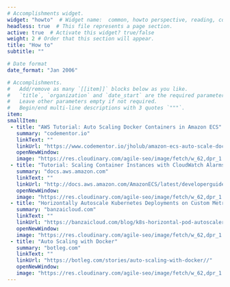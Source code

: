 ```yaml
---
# Accomplishments widget.
widget: "howto"  # Widget name:  common, howto perspective, reading, cd-with-jenkins-and-docker  etc
headless: true  # This file represents a page section.
active: true  # Activate this widget? true/false
weight: 2 # Order that this section will appear.
title: "How to"
subtitle: ""

# Date format
date_format: "Jan 2006"

# Accomplishments.
#   Add/remove as many `[[item]]` blocks below as you like.
#   `title`, `organization` and `date_start` are the required parameters.
#   Leave other parameters empty if not required.
#   Begin/end multi-line descriptions with 3 quotes `"""`.
item: 
smallItem: 
 - title: "AWS Tutorial: Auto Scaling Docker Containers in Amazon ECS"
   summary: "codementor.io"
   linkText: ""
   linkUrl: "https://www.codementor.io/jholub/amazon-ecs-auto-scale-docker-containers-6keydo24n"
   openNewWindow: 
   image: "https://res.cloudinary.com/agile-seo/image/fetch/w_62,dpr_1.0,d_blank_am8gzx.png/https%3A%2F%2Flogo.clearbit.com%2Fcodementor.io%3Fsize%3D250" 
 - title: "Tutorial: Scaling Container Instances with CloudWatch Alarms"
   summary: "docs.aws.amazon.com"
   linkText: ""
   linkUrl: "http://docs.aws.amazon.com/AmazonECS/latest/developerguide/cloudwatch_alarm_autoscaling.html"
   openNewWindow: 
   image: "https://res.cloudinary.com/agile-seo/image/fetch/w_62,dpr_1.0,d_blank_am8gzx.png/https%3A%2F%2Flogo.clearbit.com%2Fdocs.aws.amazon.com%3Fsize%3D250" 
 - title: "Horizontally Autoscale Kubernetes Deployments on Custom Metrics"
   summary: "banzaicloud.com"
   linkText: ""
   linkUrl: "https://banzaicloud.com/blog/k8s-horizontal-pod-autoscaler/"
   openNewWindow: 
   image: "https://res.cloudinary.com/agile-seo/image/fetch/w_62,dpr_1.0,d_blank_am8gzx.png/https%3A%2F%2Flogo.clearbit.com%2Fbanzaicloud.com%3Fsize%3D250" 
 - title: "Auto Scaling with Docker"
   summary: "botleg.com"
   linkText: ""
   linkUrl: "https://botleg.com/stories/auto-scaling-with-docker//"
   openNewWindow: 
   image: "https://res.cloudinary.com/agile-seo/image/fetch/w_62,dpr_1.0,d_blank_am8gzx.png/https%3A%2F%2Flogo.clearbit.com%2Fbotleg.com%3Fsize%3D250" 
---
```

